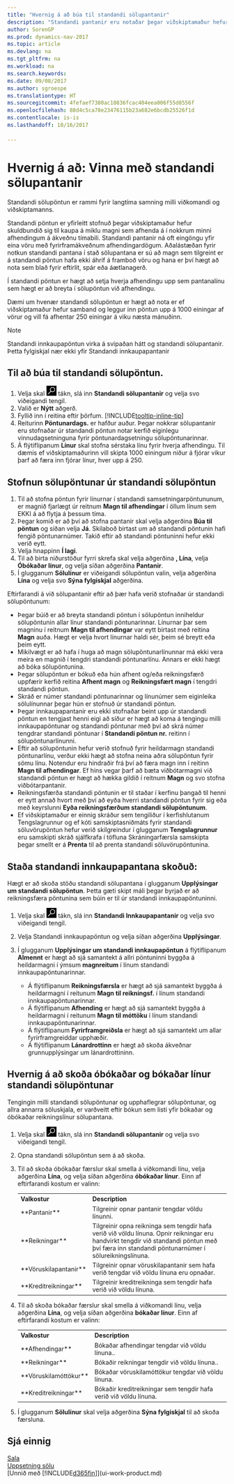 ```yaml
---
title: "Hvernig á að búa til standandi sölupantanir"
description: "Standandi pantanir eru notaðar þegar viðskiptamaður hefur samþykkt að kaupa í miklu magni sem afhenda á í nokkrum minni afhendingum á ákveðnu tímabili."
author: SorenGP
ms.prod: dynamics-nav-2017
ms.topic: article
ms.devlang: na
ms.tgt_pltfrm: na
ms.workload: na
ms.search.keywords: 
ms.date: 09/08/2017
ms.author: sgroespe
ms.translationtype: HT
ms.sourcegitcommit: 4fefaef7380ac10836fcac404eea006f55d8556f
ms.openlocfilehash: 88d4c5ca78e23476115b23a682e6bcdb25526f1d
ms.contentlocale: is-is
ms.lasthandoff: 10/16/2017

---
```

# <a name="how-to-work-with-blanket-sales-orders"></a>Hvernig á að: Vinna með standandi sölupantanir
Standandi sölupöntun er rammi fyrir langtíma samning milli viðkomandi og viðskiptamanns.

Standandi pöntun er yfirleitt stofnuð þegar viðskiptamaður hefur skuldbundið sig til kaupa á miklu magni sem afhenda á í nokkrum minni afhendingum á ákveðnu tímabili. Standandi pantanir ná oft eingöngu yfir eina vöru með fyrirframákveðnum afhendingardögum. Aðalástæðan fyrir notkun standandi pantana í stað sölupantana er sú að magn sem tilgreint er á standandi pöntun hafa ekki áhrif á framboð vöru og hana er því hægt að nota sem blað fyrir eftirlit, spár eða áætlanagerð.

Í standandi pöntun er hægt að setja hverja afhendingu upp sem pantanalínu sem hægt er að breyta í sölupöntun við afhendingu.

Dæmi um hvenær standandi sölupöntun er hægt að nota er ef viðskiptamaður hefur samband og leggur inn pöntun upp á 1000 einingar af vörur og vill fá afhentar 250 einingar á viku næsta mánuðinn.

> [!NOTE]
> Standandi innkaupapöntun virka á svipaðan hátt og standandi sölupantanir. Þetta fylgiskjal nær ekki yfir Standandi innkaupapantanir

## <a name="to-create-a-blanket-sales-order"></a>Til að búa til standandi sölupöntun.  
1. Velja skal ![Leit að síðu eða skýrslu](media/ui-search/search_small.png "Leit að síðu eða skýrslu táknið") tákn, slá inn **Standandi sölupantanir** og velja svo viðeigandi tengil.  
2. Valið er **Nýtt** aðgerð.  
3. Fyllið inn í reitina eftir þörfum. [!INCLUDE[tooltip-inline-tip](includes/tooltip-inline-tip_md.md)]
4.  Reiturinn **Pöntunardags.** er hafður auður. Þegar nokkrar sölupantanir eru stofnaðar úr standandi pöntun notar kerfið eiginlegu vinnudagsetninguna fyrir pöntunardagsetningu sölupöntunarinnar.
5. Á flýtiflipanum **Línur** skal stofna sérstaka línu fyrir hverja afhendingu. Til dæmis ef viðskiptamaðurinn vill skipta 1000 einingum niður á fjórar vikur þarf að færa inn fjórar línur, hver upp á 250.   

## <a name="to-create-a-sales-order-from-a-blanket-sales-order"></a>Stofnun sölupöntunar úr standandi sölupöntun  

1.  Til að stofna pöntun fyrir línurnar í standandi samsetningarpöntununum, er magnið fjarlægt úr reitnum **Magn til afhendingar** í öllum línum sem EKKI á að flytja á þessum tíma.  
2.  Þegar komið er að því að stofna pantanir skal velja aðgerðina **Búa til pöntun** og síðan velja **Já**. Skilaboð birtast um að standandi pöntunin hafi fengið pöntunarnúmer. Takið eftir að standandi pöntuninni hefur ekki verið eytt.  
3.  Velja hnappinn **Í lagi**.  
4.  Til að birta niðurstöður fyrri skrefa skal velja aðgerðina **, Lína**, velja **Óbókaðar línur**, og velja síðan aðgerðina **Pantanir**.  
5.  Í glugganum **Sölulínur** er viðeigandi sölupöntun valin, velja aðgerðina **Lína** og velja svo **Sýna fylgiskjal** aðgerðina.  

Eftirfarandi á við sölupantanir eftir að þær hafa verið stofnaðar úr standandi sölupöntunum:  

- Þegar búið er að breyta standandi pöntun í sölupöntun inniheldur sölupöntunin allar línur standandi pöntunarinnar. Línurnar þar sem magninu í reitnum **Magn til afhendingar** var eytt birtast með reitina **Magn** auða. Hægt er velja hvort línurnar haldi sér, þeim sé breytt eða þeim eytt.  
- Mikilvægt er að hafa í huga að magn sölupöntunarlínunnar má ekki vera meira en magnið í tengdri standandi pöntunarlínu. Annars er ekki hægt að bóka sölupöntunina.  
- Þegar sölupöntun er bókuð eða hún afhent og/eða reikningsfærð uppfærir kerfið reitina **Afhent magn** og **Reikningsfært magn** í tengdri standandi pöntun.  
- Skráð er númer standandi pöntunarinnar og línunúmer sem eiginleika sölulínunnar þegar hún er stofnuð úr standandi pöntun.  
- Þegar innkaupapantanir eru ekki stofnaðar beint upp úr standandi pöntun en tengjast henni eigi að síður er hægt að koma á tengingu milli innkaupapöntunar og standandi pöntunar með því að skrá númer tengdrar standandi pöntunar í **Standandi pöntun nr.** reitinn í sölupöntunarlínunni.  
- Eftir að sölupöntunin hefur verið stofnuð fyrir heildarmagn standandi pöntunarlínu, verður ekki hægt að stofna neina aðra sölupöntun fyrir sömu línu. Notendur eru hindraðir frá því að færa magn inn í reitinn **Magn til afhendingar**. Ef hins vegar þarf að bæta viðbótarmagni við standandi pöntun er hægt að hækka gildið í reitnum **Magn** og svo stofna viðbótarpantanir.  
- Reikningsfærða standandi pöntunin er til staðar í kerfinu þangað til henni er eytt annað hvort með því að eyða hverri standandi pöntun fyrir sig eða með keyrslunni **Eyða reikningsfærðum standandi sölupöntunum**.  
- Ef viðskiptamaður er einnig skráður sem tengiliður í kerfishlutanum Tengslagrunnur og ef kóti samskiptasniðmáts fyrir standandi söluvörupöntun hefur verið skilgreindur í glugganum **Tengslagrunnur** eru samskipti skráð sjálfkrafa í töfluna Skráningarfærsla samskipta þegar smellt er á **Prenta** til að prenta standandi söluvörupöntunina.

## <a name="to-view-the-status-of-a-blanket-purchase-order"></a>Staða standandi innkaupapantana skoðuð:  
Hægt er að skoða stöðu standandi sölupantana í glugganum **Upplýsingar um standandi sölupöntun**. Þetta gæti skipt máli þegar byrjað er að reikningsfæra pöntunina sem búin er til úr standandi innkaupapöntuninni.  

1.  Velja skal ![Leit að síðu eða skýrslu](media/ui-search/search_small.png "Leit að síðu eða skýrslu táknið") tákn, slá inn **Standandi Innkaupapantanir** og velja svo viðeigandi tengil.  
2.  Velja Standandi innkaupapöntun og velja síðan aðgerðina **Upplýsingar**.  
3.  Í glugganum **Upplýsingar um standandi innkaupapöntun** á flýtiflipanum **Almennt** er hægt að sjá samantekt á allri pöntuninni byggða á heildarmagni í ýmsum **magnreitum** í línum standandi innkaupapöntunarinnar.  

    - Á flýtiflipanum **Reikningsfærsla** er hægt að sjá samantekt byggða á heildarmagni í reitunum **Magn til reikningsf.** í línum standandi innkaupapöntunarinnar.  
    - Á flýtiflipanum **Afhending** er hægt að sjá samantekt byggða á heildarmagni í reitunum **Magn til móttöku** í línum standandi innkaupapöntunarinnar.  
    - Á flýtiflipanum **Fyrirframgreiðsla** er hægt að sjá samantekt um allar fyrirframgreiddar upphæðir.  
    - Á flýtiflipanum **Lánardrottinn** er hægt að skoða ákveðnar grunnupplýsingar um lánardrottininn.    

## <a name="to-view-unposted-and-posted-blanket-sales-order-lines"></a>Hvernig á að skoða óbókaðar og bókaðar línur standandi sölupöntunar   
Tengingin milli standandi sölupöntunar og upphaflegrar sölupöntunar, og allra annarra söluskjala, er varðveitt eftir bókun sem listi yfir bókaðar og óbókaðar reikningslínur sölupantana.  

1. Velja skal ![Leit að síðu eða skýrslu](media/ui-search/search_small.png "Leit að síðu eða skýrslu táknið") tákn, slá inn **Standandi sölupantanir** og velja svo viðeigandi tengil.
2. Opna standandi sölupöntun sem á að skoða.
3. Til að skoða óbókaðar færslur skal smella á viðkomandi línu, velja aðgerðina **Lína**, og velja síðan aðgerðina **óbókaðar línur**. Einn af eftirfarandi kostum er valinn:  

    <table>
    <tr>
    <th>Valkostur</th>
    <th>Description</th>
    </tr>
    <tr>
    <td>**Pantanir**</td>
    <td>Tilgreinir opnar pantanir tengdar völdu línunni.</td>
    </tr>
    <tr>
    <td>**Reikningar**</td>
    <td>Tilgreinir opna reikninga sem tengdir hafa verið við völdu línuna. Opnir reikningar eru handvirkt tengdir við standandi pöntun með því færa inn standandi pöntunarnúmer í sölureikningslínuna.</td>
    </tr>
    <tr>
    <td>**Vöruskilapantanir**</td>
    <td>Tilgreinir opnar vöruskilapantanir sem hafa verið tengdar við völdu línuna eru opnaðar.</td>
    </tr>
    <tr>
    <td>**Kreditreikningar**</td>
    <td>Tilgreinir kreditreikninga sem tengdir hafa verið við völdu línuna.</td>
    </tr>
    </table>
4. Til að skoða bókaðar færslur skal smella á viðkomandi línu, velja aðgerðina **Lína**, og velja síðan aðgerðina **bókaðar línur**. Einn af eftirfarandi kostum er valinn:  

    <table>
    <tr>
    <th>Valkostur</th>
    <th>Description</th>
    </tr>
    <tr>
    <td>**Afhendingar**</td>
    <td>Bókaðar afhendingar tengdar við völdu línuna..</td>
    </tr>
    <tr>
    <td>**Reikningar**</td>
    <td>Bókaðir reikningar tengdir við völdu línuna..</td>
    </tr>
    <tr>
    <td>**Vöruskilamóttökur**</td>
    <td>Bókaðar vöruskilamóttökur tengdar við völdu línuna.</td>
    </tr>
    <tr>
    <td>**Kreditreikningar**</td>
    <td>Bókaðir kreditreikningar sem tengdir hafa verið við völdu línuna.</td>
    </tr>
    </table>
5. Í glugganum **Sölulínur** skal velja aðgerðina **Sýna fylgiskjal** til að skoða færsluna.

## <a name="see-also"></a>Sjá einnig
[Sala](sales-manage-sales.md)  
[Uppsetning sölu](sales-setup-sales.md)  
[Unnið með [!INCLUDE[d365fin](includes/d365fin_md.md)]](ui-work-product.md)

